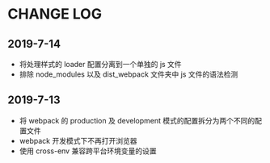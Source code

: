 # CHANGE LOG

## 2019-7-14

- 将处理样式的 loader 配置分离到一个单独的 js 文件
- 排除 node_modules 以及 dist_webpack 文件夹中 js 文件的语法检测

## 2019-7-13

- 将 webpack 的 production 及 development 模式的配置拆分为两个不同的配置文件
- webpack 开发模式下不再打开浏览器
- 使用 cross-env 兼容跨平台环境变量的设置
